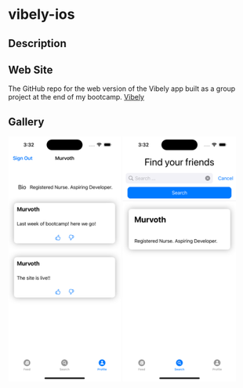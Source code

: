 # vibely-ios

## Description

## Web Site

The GitHub repo for the web version of the Vibely app built as a group project at the end of my bootcamp.
[Vibely](https://github.com/MattGaarder/vibely)

## Gallery

<img src="./vibely/screenshots/profile.png" height="500"> <img src="./vibely/screenshots/search.png" height="500">
